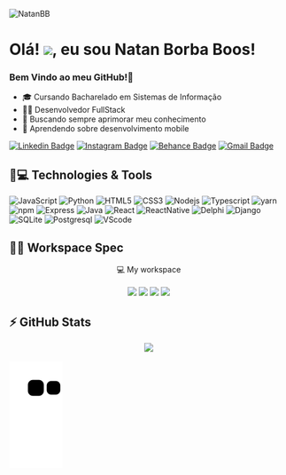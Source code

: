 <p align="left"><img src="https://komarev.com/ghpvc/?username=NatanBB" alt="NatanBB" /></p>

<h1 align = "justify"> Olá! <img src="https://media.giphy.com/media/hvRJCLFzcasrR4ia7z/giphy.gif" width="25px">, eu sou Natan Borba Boos! </h1>
<h3>Bem Vindo ao meu GitHub!🚀</h3>

- 🎓 Cursando Bacharelado em Sistemas de Informação
- 👨‍💻 Desenvolvedor FullStack
- 🚀 Buscando sempre aprimorar meu conhecimento
- 📱 Aprendendo sobre desenvolvimento mobile

[![Linkedin Badge](https://img.shields.io/badge/-Linkedin-blue?style=flat-square&logo=Linkedin&logoColor=white&link=https://www.linkedin.com/in/natan-borba-boos-a0a71b203/)](https://www.linkedin.com/in/natan-borba-boos-a0a71b203/)
[![Instagram Badge](https://img.shields.io/badge/-Instagram-purple?style=flat-square&logo=instagram&logoColor=white&link=https://www.instagram.com/natan_borbaboos/)](https://www.instagram.com/natan_borbaboos/)
[![Behance Badge](https://img.shields.io/badge/-Behance-blue?style=flat-square&logo=behance&logoColor=white&link=https://www.behance.net/natanborba/)](https://www.behance.net/natanborba)
[![Gmail Badge](https://img.shields.io/badge/-natanborba77@gmail.com-c14438?style=flat-square&logo=Gmail&logoColor=white&link=mailto:natansl@gmail.com)](mailto:natanborba77@gmail.com)

## 🚀💻 Technologies & Tools

![JavaScript](https://img.shields.io/badge/JavaScript-F7DF1E?style=for-the-badge&logo=javascript&logoColor=black)
![Python](https://img.shields.io/badge/Python-3776AB?style=for-the-badge&logo=python&logoColor=white)
![HTML5](https://img.shields.io/badge/HTML5-E34F26?style=for-the-badge&logo=html5&logoColor=white)
![CSS3](https://img.shields.io/badge/CSS3-1572B6?style=for-the-badge&logo=css3&logoColor=white)
![Nodejs](https://img.shields.io/badge/Node.js-43853D?style=for-the-badge&logo=node.js&logoColor=white)
![Typescript](https://img.shields.io/badge/TypeScript-007ACC?style=for-the-badge&logo=typescript&logoColor=white)
![yarn](https://img.shields.io/badge/Yarn-2C8EBB?style=for-the-badge&logo=yarn&logoColor=white)
![npm](https://img.shields.io/badge/npm-CB3837?style=for-the-badge&logo=npm&logoColor=white)
![Express](https://img.shields.io/badge/Express.js-404D59?style=for-the-badge&logo=express&logoColor=white)
![Java](https://img.shields.io/badge/Java-ED8B00?style=for-the-badge&logo=java&logoColor=white)
![React](https://img.shields.io/badge/React-20232A?style=for-the-badge&logo=react&logoColor=61DAFB)
![ReactNative](https://img.shields.io/badge/React_Native-20232A?style=for-the-badge&logo=react&logoColor=61DAFB)
![Delphi](https://img.shields.io/badge/Delphi-B22222?style=for-the-badge&logo=delphi)
![Django](https://img.shields.io/badge/Django-092E20?style=for-the-badge&logo=django&logoColor=white)
![SQLite](https://img.shields.io/badge/SQLite-07405E?style=for-the-badge&logo=sqlite&logoColor=white)
![Postgresql](https://img.shields.io/badge/PostgreSQL-316192?style=for-the-badge&logo=postgresql&logoColor=white)
![VScode](https://img.shields.io/badge/Visual_Studio_Code-0078D4?style=for-the-badge&logo=visual%20studio%20code&logoColor=white)

## 👨‍💻 Workspace Spec

<p align='center'>
  💻 My workspace<br/><br/>
  <img src="https://img.shields.io/badge/windows-%230078D6.svg?&style=for-the-badge&logo=windows&logoColor=white" />
  <img src="https://img.shields.io/badge/intel-core%20i5%207th-%230071C5.svg?&style=for-the-badge&logo=intel&logoColor=white" />
  <img src="https://img.shields.io/badge/RAM-8GB-%230071C5.svg?&style=for-the-badge&logoColor=white" />
  <img src="https://img.shields.io/badge/nvidia-gtx%201050Ti-%2376B900.svg?&style=for-the-badge&logo=nvidia&logoColor=white" />
</p>

## ⚡ GitHub Stats

<p align='center'>
  <a href="https://github.com/NatanBB">
  <img height="180em" src="https://github-readme-stats.vercel.app/api?username=NatanBB&show_icons=true&count_private=true&theme=tokyonight&show_icons=true&include_all_commits=true" />
  
  
  ![Snake animation](https://github.com/rafaballerini/rafaballerini/blob/output/github-contribution-grid-snake.svg)
</p>
